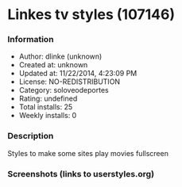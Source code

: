 # Linkes tv styles (107146)

### Information
- Author: dlinke (unknown)
- Created at: unknown
- Updated at: 11/22/2014, 4:23:09 PM
- License: NO-REDISTRIBUTION
- Category: soloveodeportes
- Rating: undefined
- Total installs: 25
- Weekly installs: 0


### Description
Styles to make some sites play movies fullscreen


### Screenshots (links to userstyles.org)




